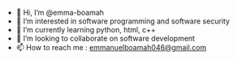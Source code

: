 - 👋 Hi, I’m @emma-boamah
- 👀 I’m interested in software programming and software security
- 🌱 I’m currently learning python, html, c++
- 💞️ I’m looking to collaborate on software development
- 📫 How to reach me : emmanuelboamah046@gmail.com

<!---
emma-boamah/emma-boamah is a ✨ special ✨ repository because its `README.md` (this file) appears on your GitHub profile.
You can click the Preview link to take a look at your changes.
--->
